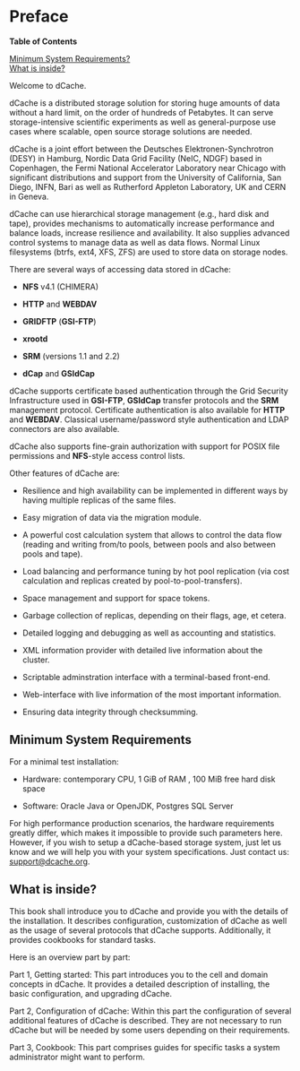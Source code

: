 Preface
=======

**Table of Contents**

[Minimum System Requirements?](#minimum-system-requirements)  
[What is inside?](#what-is-inside)  

Welcome to dCache.

dCache is a distributed storage solution for storing huge amounts of data
without a hard limit, on the order of hundreds of Petabytes. It can serve
storage-intensive scientific experiments as well as general-purpose use cases
where scalable, open source storage solutions are needed.

dCache is a joint effort between the Deutsches Elektronen-Synchrotron (DESY) in
Hamburg, Nordic Data Grid Facility (NeIC, NDGF) based in Copenhagen, the Fermi
National Accelerator Laboratory near Chicago with significant distributions and
support from the University of California, San Diego, INFN, Bari as well as
Rutherford Appleton Laboratory, UK and CERN in Geneva.

dCache can use hierarchical storage management (e.g., hard disk and tape),
provides mechanisms to automatically increase performance and balance loads,
increase resilience and availability. It also supplies advanced control systems
to manage data as well as data flows. Normal Linux filesystems (btrfs, ext4,
XFS, ZFS) are used to store data on storage nodes.

There are several ways of accessing data stored in dCache:

-   **NFS** v4.1 (CHIMERA)

-   **HTTP** and **WEBDAV**

-   **GRIDFTP** (**GSI-FTP**)

-   **xrootd**

-   **SRM** (versions 1.1 and 2.2)

-   **dCap** and **GSIdCap**

dCache supports certificate based authentication through the Grid Security
Infrastructure used in **GSI-FTP**, **GSIdCap** transfer protocols and the
**SRM** management protocol. Certificate authentication is also available for
**HTTP** and **WEBDAV**. Classical username/password style authentication and
LDAP connectors are also available.

dCache also supports fine-grain authorization with support for POSIX file
permissions and **NFS**-style access control lists.

Other features of dCache are:

-   Resilience and high availability can be implemented in different ways by
    having multiple replicas of the same files.

-   Easy migration of data via the migration module.

-   A powerful cost calculation system that allows to control the data flow
    (reading and writing from/to pools, between pools and also between pools and
    tape).

-   Load balancing and performance tuning by hot pool replication (via cost
    calculation and replicas created by pool-to-pool-transfers).

-   Space management and support for space tokens.

-   Garbage collection of replicas, depending on their flags, age, et cetera.

-   Detailed logging and debugging as well as accounting and statistics.

-   XML information provider with detailed live information about the cluster.

-   Scriptable adminstration interface with a terminal-based front-end.

-   Web-interface with live information of the most important information.

-   Ensuring data integrity through checksumming.

<!---dCache / **SRM** can transparently manage data distributed among dozens of disk
storage nodes (sometimes distributed over several countries). The system has
shown to significantly improve the efficiency of connected tape storage systems,
by caching, gather and flush and scheduled staging techniques. Furthermore, it
optimizes the throughput to and from data clients by dynamically replicating
datasets on the detection of load hot spots. The system is tolerant against
failures of its data servers, which allows administrators to deploy commodity
disk storage components.

Access to the data is provided by various standard protocols. Furthermore the
software comes with an implementation of the Storage Resource Manager protocol
(**SRM**), which is an open standard for grid middleware to communicate with
site specific storage fabrics.-->



Minimum System Requirements
---------------------------

For a minimal test installation:

-   Hardware: contemporary CPU, 1 GiB of RAM , 100 MiB free hard disk space

-   Software: Oracle Java or OpenJDK, Postgres SQL Server

For high performance production scenarios, the hardware requirements greatly
differ, which makes it impossible to provide such parameters here. However, if
you wish to setup a dCache-based storage system, just let us know and we will
help you with your system specifications. Just contact us: <support@dcache.org>.

What is inside?
---------------

This book shall introduce you to dCache and provide you with the details of the
installation. It describes configuration, customization of dCache as well as the
usage of several protocols that dCache supports. Additionally, it provides
cookbooks for standard tasks.

Here is an overview part by part:

Part 1, Getting started: This part introduces you to the cell and domain
concepts in dCache. It provides a detailed description of installing, the basic
configuration, and upgrading dCache.

Part 2, Configuration of dCache: Within this part the configuration of several
additional features of dCache is described. They are not necessary to run dCache
but will be needed by some users depending on their requirements.

Part 3, Cookbook: This part comprises guides for specific tasks a system
administrator might want to perform.
